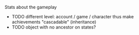 Stats about the gameplay

- TODO different level: account / game / character thus make achievements "cascadable" (inheritance)
- TODO object with no ancestor on states?
